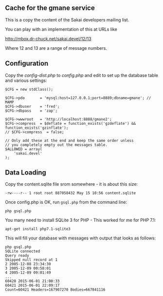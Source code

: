 
Cache for the gmane service
---------------------------

This is a copy the content of the Sakai developers mailing list.

You can play with an implementation of this at URLs like

http://mbox.dr-chuck.net/sakai.devel/12/13

Where 12 and 13 are a range of message numbers.  

Configuration
-------------

Copy the *config-dist.php* to *config.php* and edit to set up
the database table and various settings:

    $CFG = new stdClass();

    $CFG->pdo       = 'mysql:host=127.0.0.1;port=8889;dbname=gmane'; // MAMP
    $CFG->dbuser    = 'fred';
    $CFG->dbpass    = 'zap';

    $CFG->wwwroot   = 'http://localhost:8888/gmane2';
    $CFG->compress  = $deflate = function_exists('gzdeflate') && function_exists('gzinflate');
    // $CFG->compress  = false;

    // Only add these at the end and keep the same order unless
    // you completely empty out the messages table.
    $ALLOWED = array(
        'sakai.devel'
    );

Data Loading
------------

Copy the content.sqlite file srom somewhere - it is about this size:

    -rw----r-- 1 root root 887058432 May 15 10:56 content.sqlite

Once config.php is OK, run `gsql.php` from the command line:

    php gsql.php
	
You many need to install SQLite 3 for PHP - This worked for me for PHP 7.1:

    apt-get install php7.1-sqlite3

This will fill your database with messages with output that looks as follows:

    php gsql.php 
    SQLite connected
    Query ready
    Skipped null record at 1
    2 2005-12-08 23:34:30
    3 2005-12-09 00:58:01
    4 2005-12-09 09:01:49
    ...
    60420 2015-06-01 21:00:33
    60421 2015-06-01 22:09:17
    Count=60421 Headers=167907270 Bodies=667841116


